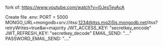 fork of: https://www.youtube.com/watch?v=i0JesTevAcA

Create file .env:
PORT = 5000
MONGO_URL=mongodb+srv://itss:1234@itss.mq2j5ls.mongodb.net/itss?retryWrites=true&w=majority
JWT_ACCESS_KEY: "secretkey_encode"
JWT_REFRESH_KEY: "secretkey_decode"
EMAIL_SEND: "...."
PASSWORD_EMAIL_SEND: "...."
